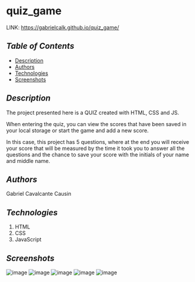 # quiz_game

LINK: https://gabrielcalk.github.io/quiz_game/

## *Table of Contents*
- [Description](#description)
- [Authors](#authors)
- [Technologies](#technologies)
- [Screenshots](#screenshots)



## *Description*

The project presented here is a QUIZ created with HTML, CSS and JS.

When entering the quiz, you can view the scores that have been saved in your local storage or start the game and add a new score.

In this case, this project has 5 questions, where at the end you will receive your score that will be measured by the time it took you to answer all the questions and the chance to save your score with the initials of your name and middle name.



## *Authors*
Gabriel Cavalcante Causin



## *Technologies*
1) HTML
2) CSS
3) JavaScript


## *Screenshots*

![image](https://user-images.githubusercontent.com/89816900/135199867-2eded90c-8374-41be-bceb-9572c431b78a.png)
![image](https://user-images.githubusercontent.com/89816900/135199883-098ad73b-1a00-41c3-a811-db646da56ce6.png)
![image](https://user-images.githubusercontent.com/89816900/135199901-5ccb8c81-2588-4255-9c22-0817c63b9b3b.png)
![image](https://user-images.githubusercontent.com/89816900/135199933-a172c541-5ee3-4718-abeb-939eb91445b6.png)
![image](https://user-images.githubusercontent.com/89816900/135200256-a9b44136-cb9d-4305-800d-25562b792339.png)

